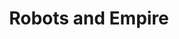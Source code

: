 ---
title: "Robots and Empire"
bookCover: "/assets/book-covers/robots-and-empire.jpg"
slug: "robots-and-empire"
bookAuthor: "Isaac Asimov"
rating: 10
done: false
tags: []
summary: false
detailedNotes: false
amazonLink: ""
amazonAffiliateLink: ""
---